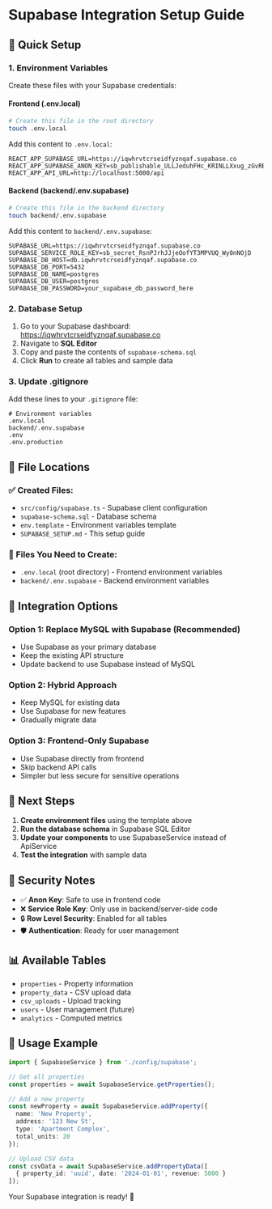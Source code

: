 # Supabase Integration Setup Guide

## 🚀 Quick Setup

### 1. Environment Variables

Create these files with your Supabase credentials:

#### Frontend (.env.local)
```bash
# Create this file in the root directory
touch .env.local
```

Add this content to `.env.local`:
```env
REACT_APP_SUPABASE_URL=https://iqwhrvtcrseidfyznqaf.supabase.co
REACT_APP_SUPABASE_ANON_KEY=sb_publishable_ULLJeduhFHc_KRINLLXxug_zGvRBLPf
REACT_APP_API_URL=http://localhost:5000/api
```

#### Backend (backend/.env.supabase)
```bash
# Create this file in the backend directory
touch backend/.env.supabase
```

Add this content to `backend/.env.supabase`:
```env
SUPABASE_URL=https://iqwhrvtcrseidfyznqaf.supabase.co
SUPABASE_SERVICE_ROLE_KEY=sb_secret_RsnPJrhJJjeOofYT3MPVUQ_Wy0nNOjD
SUPABASE_DB_HOST=db.iqwhrvtcrseidfyznqaf.supabase.co
SUPABASE_DB_PORT=5432
SUPABASE_DB_NAME=postgres
SUPABASE_DB_USER=postgres
SUPABASE_DB_PASSWORD=your_supabase_db_password_here
```

### 2. Database Setup

1. Go to your Supabase dashboard: https://iqwhrvtcrseidfyznqaf.supabase.co
2. Navigate to **SQL Editor**
3. Copy and paste the contents of `supabase-schema.sql`
4. Click **Run** to create all tables and sample data

### 3. Update .gitignore

Add these lines to your `.gitignore` file:
```gitignore
# Environment variables
.env.local
backend/.env.supabase
.env
.env.production
```

## 📁 File Locations

### ✅ Created Files:
- `src/config/supabase.ts` - Supabase client configuration
- `supabase-schema.sql` - Database schema
- `env.template` - Environment variables template
- `SUPABASE_SETUP.md` - This setup guide

### 📝 Files You Need to Create:
- `.env.local` (root directory) - Frontend environment variables
- `backend/.env.supabase` - Backend environment variables

## 🔧 Integration Options

### Option 1: Replace MySQL with Supabase (Recommended)
- Use Supabase as your primary database
- Keep the existing API structure
- Update backend to use Supabase instead of MySQL

### Option 2: Hybrid Approach
- Keep MySQL for existing data
- Use Supabase for new features
- Gradually migrate data

### Option 3: Frontend-Only Supabase
- Use Supabase directly from frontend
- Skip backend API calls
- Simpler but less secure for sensitive operations

## 🎯 Next Steps

1. **Create environment files** using the template above
2. **Run the database schema** in Supabase SQL Editor
3. **Update your components** to use SupabaseService instead of ApiService
4. **Test the integration** with sample data

## 🔐 Security Notes

- ✅ **Anon Key**: Safe to use in frontend code
- ❌ **Service Role Key**: Only use in backend/server-side code
- 🔒 **Row Level Security**: Enabled for all tables
- 🛡️ **Authentication**: Ready for user management

## 📊 Available Tables

- `properties` - Property information
- `property_data` - CSV upload data
- `csv_uploads` - Upload tracking
- `users` - User management (future)
- `analytics` - Computed metrics

## 🚀 Usage Example

```typescript
import { SupabaseService } from './config/supabase';

// Get all properties
const properties = await SupabaseService.getProperties();

// Add a new property
const newProperty = await SupabaseService.addProperty({
  name: 'New Property',
  address: '123 New St',
  type: 'Apartment Complex',
  total_units: 20
});

// Upload CSV data
const csvData = await SupabaseService.addPropertyData([
  { property_id: 'uuid', date: '2024-01-01', revenue: 5000 }
]);
```

Your Supabase integration is ready! 🎉
